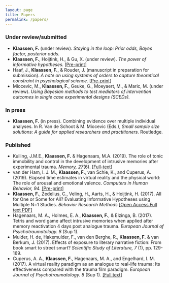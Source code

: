 ```yaml
---
layout: page
title: Papers
permalink: /papers/
---
```


### Under review/submitted
- **Klaassen, F.** (under review). *Staying in the loop: Prior odds, Bayes factor, posterior odds.* 
- **Klaassen, F.**, Hoijtink, H., & Gu, X. (under review). *The power of informative hypotheses.* [[Pre-print]](https://doi.org/10.17605/OSF.IO/D9EAJ)
- Haaf, J., **Klaassen, F.**, & Rouder, J. (manuscript in preparation for submission). *A note on using systems of orders to capture theoretical constraint in psychological science.* [[Pre-print]](https://doi.org/10.31234/osf.io/a4xu9)
- Miocevic, M., **Klaassen, F.**, Geuke, G., Moeyaert, M., & Maric, M. (under review). *Using Bayesian methods to test mediators of intervention outcomes in single case experimental designs (SCEDs).*

### In press
- **Klaassen, F.** (in press). Combining evidence over multiple individual analyses. In R. Van de Schoot & M. Miocevic (Eds.), *Small sample size solutions: A guide for applied researchers and practitioners.* Routledge.

### Published 
- Kuiling, J.M.E., **Klaassen, F.** & Hagenaars, M.A. (2019). The role of tonic immobility and control in the development of intrusive memories after experimental trauma. *Memory, 27*(6). [[Full-text]](https://doi.org/10.1080/09658211.2018.1564331)
- van der Ham, I. J. M., **Klaassen, F.**, van Schie, K., and Cuperus, A. (2019). Elapsed time estimates in virtual reality and the physical world: The role of arousal and emotional valence. *Computers in Human Behavior, 94.* [[Pre-print]](https://doi.org/10.1016/j.chb.2019.01.005)
- **Klaassen, F.**, Zedelius, C., Veling, H., Aarts, H., & Hoijtink, H. (2017). All for One or Some for All? Evaluating Informative Hypotheses using Multiple N=1 Studies. *Behavior Research Methods* [[Open Access Full text PDF]](https://doi.org/10.3758/s13428-017-0992-5)
- Hagenaars, M. A., Holmes, E. A., **Klaassen, F.**, & Elzinga, B. (2017). Tetris and word game affect intrusive memories when applied after memory reactivation 4 days post analogue trauma. *European Journal of Psychotraumatology. 8* (Sup 1).
- Mulder, H. de, Hakemulder, F., van den Berghe, R., **Klaassen, F.** & van Berkum, J. (2017). Effects of exposure to literary narrative fiction: From book smart to street smart? *Scientific Study of Literature, 7* (1), pp. 129-169.
- Cuperus, A. A., **Klaassen, F.**, Hagenaars, M. A., and Engelhard, I. M. (2017). A virtual reality paradigm as an analogue to real-life trauma: Its effectiveness compared with the trauma film paradigm. *European Journal of Psychotraumatology. 8* (Sup 1). [[Full text]](http://dx.doi.org/10.1080/20008198.2017.1338106)

